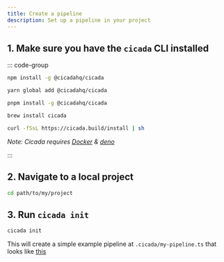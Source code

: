 ```yaml
---
title: Create a pipeline
description: Set up a pipeline in your project
---
```


## 1. Make sure you have the `cicada` CLI installed

::: code-group

```bash [npm]
npm install -g @cicadahq/cicada 
```

```bash [yarn]
yarn global add @cicadahq/cicada 
```

```bash [pnpm]
pnpm install -g @cicadahq/cicada 
```

```bash [brew]
brew install cicada
```

```bash [curl]
curl -fSsL https://cicada.build/install | sh
```

<em>Note: Cicada requires [Docker](https://docs.docker.com/engine/install/) & [deno](https://deno.land/manual@v1.32.3/getting_started/installation)</em>


:::

## 2. Navigate to a local project
```bash
cd path/to/my/project
```

## 3. Run `cicada init`

```bash
cicada init
```
This will create a simple example pipeline at `.cicada/my-pipeline.ts` that looks like [this](/guides/pipeline-examples/starter)
